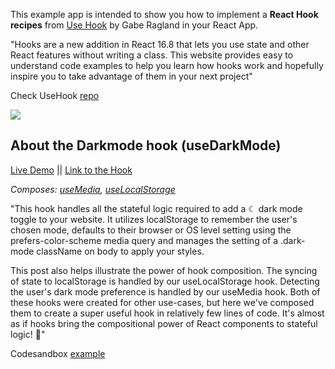 This example app is intended to show you how to implement a **React Hook recipes** from [Use Hook](https://usehooks.com/) by Gabe Ragland in your React App.  

"Hooks are a new addition in React 16.8 that lets you use state and other React features without writing a class. This website provides easy to understand code examples to help you learn how hooks work and hopefully inspire you to take advantage of them in your next project"  

Check UseHook [repo](https://github.com/gragland/usehooks)

<img src="https://media.giphy.com/media/12NUbkX6p4xOO4/giphy.gif">


## About the Darkmode hook (useDarkMode)  

[Live Demo](https://leandroberlin.github.io/React-UseDarkMode/) || [Link to the Hook](https://usehooks.com/#useDarkMode)   

*Composes: [useMedia](https://usehooks.com/useMedia), [useLocalStorage](https://usehooks.com/useLocalStorage)*  

"This hook handles all the stateful logic required to add a ☾ dark mode toggle to your website. It utilizes localStorage to remember the user's chosen mode, defaults to their browser or OS level setting using the prefers-color-scheme media query and manages the setting of a .dark-mode className on body to apply your styles. 

This post also helps illustrate the power of hook composition. The syncing of state to localStorage is handled by our useLocalStorage hook. Detecting the user's dark mode preference is handled by our useMedia hook. Both of these hooks were created for other use-cases, but here we've composed them to create a super useful hook in relatively few lines of code. It's almost as if hooks bring the compositional power of React components to stateful logic! 🤯"




Codesandbox [example](https://codesandbox.io/s/p33j1m0mxj)  
